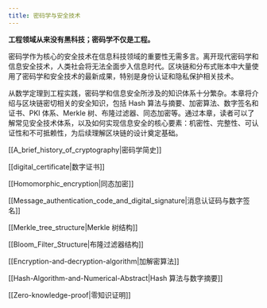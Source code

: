 ```yaml
---
title: 密码学与安全技术
---
```

**工程领域从来没有黑科技；密码学不仅是工程。**

密码学作为核心的安全技术在信息科技领域的重要性无需多言。离开现代密码学和信息安全技术，人类社会将无法全面步入信息时代。区块链和分布式账本中大量使用了密码学和安全技术的最新成果，特别是身份认证和隐私保护相关技术。

从数学定理到工程实践，密码学和信息安全所涉及的知识体系十分繁杂。本章将介绍与区块链密切相关的安全知识，包括 Hash 算法与摘要、加密算法、数字签名和证书、PKI 体系、Merkle 树、布隆过滤器、同态加密等。通过本章，读者可以了解常见安全技术体系，以及如何实现信息安全的核心要素：机密性、完整性、可认证性和不可抵赖性，为后续理解区块链的设计奠定基础。

[[A_brief_history_of_cryptography|密码学简史]]

[[digital_certificate|数字证书]]

[[Homomorphic_encryption|同态加密]]

[[Message_authentication_code_and_digital_signature|消息认证码与数字签名]]

[[Merkle_tree_structure|Merkle 树结构]]

[[Bloom_Filter_Structure|布隆过滤器结构]]

[[Encryption-and-decryption-algorithm|加解密算法]]

[[Hash-Algorithm-and-Numerical-Abstract|Hash 算法与数字摘要]]

[[Zero-knowledge-proof|零知识证明]]